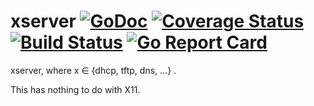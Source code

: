 # xserver [![GoDoc](https://godoc.org/github.com/simar7/xserver?status.svg)](https://godoc.org/github.com/simar7/xserver) [![Coverage Status](https://coveralls.io/repos/github/simar7/xserver/badge.svg?branch=master)](https://coveralls.io/github/simar7/xserver?branch=master) [![Build Status](https://travis-ci.org/simar7/xserver.svg?branch=master)](https://travis-ci.org/simar7/xserver) [![Go Report Card](https://goreportcard.com/badge/github.com/simar7/xserver)](https://goreportcard.com/report/github.com/simar7/xserver)
xserver, where x ∈ {dhcp, tftp, dns, ...} .   


This has nothing to do with X11.
